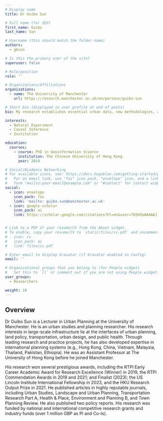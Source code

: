 ```yaml
---
# Display name
title: Dr Guibo Sun

# Full name (for SEO)
first_name: Guibo
last_name: Sun

# Username (this should match the folder name)
authors:
  - gbsun

# Is this the primary user of the site?
superuser: false

# Role/position
role: ''

# Organizations/Affiliations
organizations:
  - name: The University of Manchester
    url: https://research.manchester.ac.uk/en/persons/guibo-sun

# Short bio (displayed in user profile at end of posts)
bio: My research establishes essential urban data, new methodologies, and causal evidence to extend the scientific understanding of the institutions and outcomes of large-scale urban infrastructure, contributing to healthy, equitable, and sustainable cities. 

interests:
  - Natural Experiment
  - Causal Inference
  - Institution

education:
  courses:
    - course: PhD in Geoinformation Science
      institution: The Chinese University of Hong Kong
      year: 2014

# Social/Academic Networking
# For available icons, see: https://docs.hugoblox.com/getting-started/page-builder/#icons
#   For an email link, use "fas" icon pack, "envelope" icon, and a link in the
#   form "mailto:your-email@example.com" or "#contact" for contact widget.
social:
  - icon: envelope
    icon_pack: fas
    link: 'mailto: guibo.sun@manchester.ac.uk'
  - icon: google-scholar
    icon_pack: ai
    link: https://scholar.google.com/citations?hl=en&user=7b5H3oAAAAAJ


# Link to a PDF of your resume/CV from the About widget.
# To enable, copy your resume/CV to `static/files/cv.pdf` and uncomment the lines below.
# - icon: cv
#   icon_pack: ai
#   link: files/cv.pdf

# Enter email to display Gravatar (if Gravatar enabled in Config)
email: ''

# Organizational groups that you belong to (for People widget)
#   Set this to `[]` or comment out if you are not using People widget.
user_groups:
  - Researchers

weight: 10  
---
```


## Overview
Dr Guibo Sun is a Lecturer in Urban Planning at the University of Manchester. He is an urban studies and planning researcher. His research interests in large-scale infrastructure lie at the interfaces of urban planning, land policy, transportation, urban design, and public health. Through leading research and practice projects, he has also developed expertise in international planning systems (e.g., Hong Kong, China, Vietnam, Malaysia, Thailand, Pakistan, Ethiopia). He was an Assistant Professor at The University of Hong Kong before he joined Manchester.

His research won several prestigious awards, including the RTPI Early Career Academic Award for Research Excellence (Winner) in 2019, the RTPI Commendation Awards in 2019 and 2021; and Finalist (2023); the US Lincoln Institute International Fellowship in 2023, and the HKU Research Output Prize in 2021. He published articles in highly reputable journals, including Urban Studies, Landscape and Urban Planning, Transportation Research Part A, Health & Place, Environment and Planning B, and Town Planning Review. He also published two policy reports. His research was funded by national and international competitive research grants and industry funds (over 1 million GBP as PI and Co-Is).